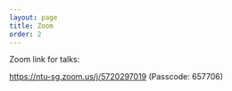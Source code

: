 ```yaml
---
layout: page
title: Zoom
order: 2
---
```


Zoom link for talks: 

<a href="https://ntu-sg.zoom.us/j/5720297019">https://ntu-sg.zoom.us/j/5720297019</a> (Passcode: 657706)